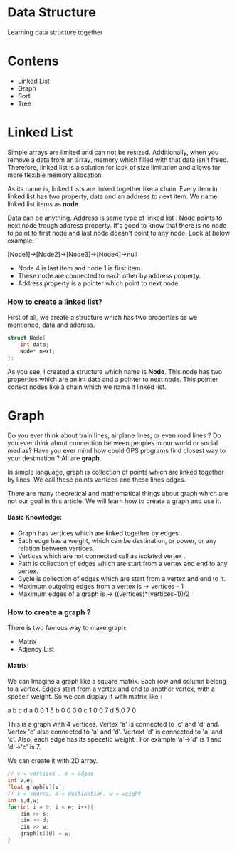 # Data Structure
Learning data structure together 

# Contens
- Linked List
- Graph
- Sort
- Tree

# Linked List

Simple arrays are limited and can not be resized. Additionally, when you remove a data from an array, memory which filled with that data isn't freed. Therefore, linked list is a solution for lack of size limitation and allows for more flexible memory allocation.

As its name is, linked Lists are linked together like a chain. Every item in linked list has two property, data and an address to next item. We name linked list items as **node**.

Data can be anything. Address is same type of linked list . Node points to next node trough address property. It's good to know that there is no node to point to first node and last node doesn't point to any node. Look at below example: 

[Node1]->[Node2]->[Node3]->[Node4]->null

- Node 4 is last item and node 1 is first item.
- These node are connected to each other by address property.
- Address property is a pointer which point to next node.

### How to create a linked list?

First of all, we create a structure which has two properties as we mentioned, data and address.

```cpp
struct Node{
    int data;
    Node* next;
};
```

As you see, I created a structure which name is **Node**. This node has two properties which are an int data and a pointer to next node. This pointer conect nodes like a chain which we name it linked list.

# Graph

Do you ever think about train lines, airplane lines, or even road lines ? Do you ever think about connection between peoples in our world or social medias? Have you ever mind how could GPS programs find closest way to your destination ? All are **graph**.

In simple language, graph is collection of points which are linked together by lines. We call these points vertices and these lines edges. 

There are many theoretical and mathematical things about graph which are not our goal in this article. We will learn how to create a graph and use it.

#### Basic Knowledge:
- Graph has vertices which are linked together by edges.
- Each edge has a weight, which can be destination, or power, or any relation between vertices.
- Vertices which are not connected call as isolated vertex .
- Path is collection of edges which are start from a vertex and end to any vertex.
- Cycle is collection of edges which are start from a vertex and end to it.
- Maximum outgoing edges from a vertex is -> vertices - 1
- Maximum edges of a graph is -> ((vertices)*(vertices-1))/2


### How to create a graph ?

There is two famous way to make graph: 

- Matrix
- Adjency List

#### Matrix:

We can Imagine a graph like a square matrix. Each row and column belong to a vertex. Edges start from a vertex and end to another vertex, with a speceif weight. So we can display it with matrix like : 

  a b c d
a 0 0 1 5
b 0 0 0 0
c 1 0 0 7
d 5 0 7 0

This is a graph with 4 vertices. Vertex 'a' is connected to 'c' and 'd' and. Vertex 'c' also connected to 'a' and 'd'. Vertext 'd' is connected to 'a' and 'c'. Also, each edge has its specefic weight . For example 'a'->'d' is 1 and 'd'->'c' is 7.

We can create it with 2D array.

```cpp
// v = vertices , e = edges
int v,e;
float graph[v][v];
// s = source, d = destination, w = weight
int s,d,w;
for(int i = 0; i < e; i++){
    cin >> s;
    cin >> d;
    cin >> w;
    graph[s][d] = w;
}
```
